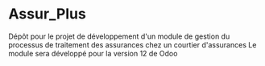 # Assur_Plus
Dépôt pour le projet de développement d'un module de gestion du processus de traitement des assurances chez un courtier d'assurances
Le module sera développé pour la version 12 de Odoo
